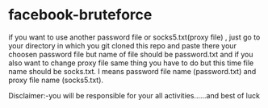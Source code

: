 # facebook-bruteforce
if you want to use another password file or socks5.txt(proxy file) , just go to your directory in which you git cloned this repo and paste there your choosen password file but name of file should be password.txt and if you also want to change proxy file same thing you have to do but this time file name should be socks.txt. I means password file name (password.txt) and proxy file name (socks5.txt).


Disclaimer:-you will be responsible for your all activities......and best of luck
